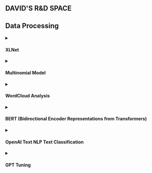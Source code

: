 ## DAVID'S R&D SPACE

## Data Processing

<details>
<summary><h4>XLNet</h4></summary>

## XLNet
**XLNet** is a new unsupervised language representation learning method based on a novel generalized permutation language modeling objective. Additionally, XLNet employs [Transformer-XL](https://arxiv.org/abs/1901.02860) as the backbone model, exhibiting excellent performance for language tasks involving long context. Overall, XLNet achieves state-of-the-art (SOTA) results on various downstream language tasks including question answering, natural language inference, sentiment analysis, and document ranking. [Forked from here](https://github.com/zihangdai/xlnet)

Required packages
```sh
import pandas as pd
import torch
from sklearn.model_selection import train_test_split
from transformers import XLNetForSequenceClassification, XLNetTokenizer, Trainer, TrainingArguments
```
Genre Dataset encodings and labels using pytorch
```sh
class GenreDataset(torch.utils.data.Dataset):
    def __init__(self, encodings, labels):
        self.encodings = encodings
        self.labels = labels

    def __getitem__(self, idx):
        item = {key: torch.tensor(val[idx]) for key, val in self.encodings.items()}
        item['labels'] = torch.tensor(self.labels[idx])
        return item

    def __len__(self):
        return len(self.labels)
```
Training arguments for model. Issues: Computation cannot be handled on my GPU
```sh
training_args = TrainingArguments(
    output_dir='./results',
    num_train_epochs=3,
    per_device_train_batch_size=1,
    per_device_eval_batch_size=1,
    warmup_steps=500,
    weight_decay=0.01,
    logging_dir='./logs',
    logging_steps=10,
    evaluation_strategy="steps",
    eval_steps=100,
)

trainer = Trainer(
    model=model,
    args=training_args,
    train_dataset=train_dataset,
    eval_dataset=val_dataset,
)

trainer.train()
```
</details>

<details>
<summary><h4>Multinomial Model</h4></summary>

## Multinomial Logistic Regression Analysis
**Multinomial Logistic Regression** is a classification method that generalizes logistic regression to multiclass problems, i.e. with more than two possible discrete outcomes. That is, it is a model that is used to predict the probabilities of the different possible outcomes of a categorically distributed dependent variable, given a set of independent variables (which may be real-valued, binary-valued, categorical-valued, etc.).
The problem: The data for psychology, romance, sports, and travel genre is smaller respectively compared to the other genres, causing imbalance in outcomes.
The solution: We use Multinomial Logistic Regression to predict the probabilities of the different possible outcomes of a categorically distributed dependent variable, given a set of independent variables (which may be real-valued, binary-valued, categorical-valued, etc.). Then we fine tune the model with OpenAI to include the data from the other genres to improve the accuracy of the model (specifcially for the smaller genres).
[Kaggle dataset code](https://www.kaggle.com/code/athu1105/bookgenreprediciton)


Required packages
```sh
import pandas as pd
import numpy as np
import seaborn as sns
import matplotlib.pyplot as plt
import re
import nltk 
import string
from collections import Counter 
from sklearn.feature_extraction.text import TfidfVectorizer, CountVectorizer
from sklearn.model_selection import train_test_split
from sklearn.tree import DecisionTreeClassifier 
from sklearn.ensemble import RandomForestClassifier
from sklearn.naive_bayes import GaussianNB, MultinomialNB
from sklearn.svm import SVC
from sklearn import metrics
```
Genre count chart
![Genre chart](https://user-images.githubusercontent.com/48280799/235293899-d319fd9f-ec1c-4d09-a7cf-2f83980bac0c.png)

Confusion matrix
![Confusion Matrix](https://user-images.githubusercontent.com/48280799/235293936-c5a2f614-355d-4861-ae71-1b087432bb18.png)

<b>Key takeaways:</b> 
Here we can see that the model is getting confused with the horror, thriller and crime which is beacause they contain similar words.
There also needs to be more data for the genres sports, romance, travel, psychology - there is imbalance in dataset for accurate text classification.

</details>

<details>
<summary><h4>WordCloud Analysis</h4></summary>

## WordCloud Analysis and Modelling (no need for modelling since Multinomial Logistic Regression analysis is already done)
**WordCloud** is a data visualization technique used for representing text data in which the size of each word indicates its frequency or importance. Significant textual data points can be highlighted using a word cloud. Word clouds are widely used for analyzing data from social network websites. In this article, you will learn how to create a word cloud in Python.
top_words.json for top 15 most common words in each genre summary.
[Kaggle dataset code](https://www.kaggle.com/code/prathameshgadekar/book-genre-prediction-nlp)

Required packages
```sh
import numpy as np
import pandas as pd
import seaborn as sns
import matplotlib.pyplot as plt
import plotly.express as px
import missingno as msno 

import plotly.offline as py
py.init_notebook_mode(connected=True)

from sklearn.model_selection import train_test_split
from sklearn.preprocessing import LabelEncoder

import time
```
Generate wordcloud
```sh
def print_wordCloud(genre,summary):
    print(genre)
    wordcloud = WordCloud(width = 400, height = 400, 
                background_color ='white', 
                min_font_size = 10).generate(summary)
    plt.figure(figsize = (7, 7), facecolor = 'white', edgecolor='blue') 
    plt.imshow(wordcloud) 
    plt.axis("off") 
    plt.tight_layout(pad = 0) 
    plt.show()
def make_string(genre):
    s = ""
    for row_index,row in data.iterrows():
        if(row['genre'] == genre):
            s+=(row['summary']+' ')
    return s
```

Thriller<br>
![thriller](https://user-images.githubusercontent.com/48280799/235294418-822d50ac-ce01-4784-b152-b40b82139d6e.png)

Fantasy<br>
![fantasy](https://user-images.githubusercontent.com/48280799/235294425-8b9a3e7e-4c9d-49bd-a7b6-c0234c8e08b4.png)

Science<br>
![science](https://user-images.githubusercontent.com/48280799/235294481-39eee485-efcc-4447-9691-53f473340326.png)

History<br>
![history](https://user-images.githubusercontent.com/48280799/235294533-fd323d15-9f27-443a-979e-b7d0ed282e23.png)

Horror<br>
![horror](https://user-images.githubusercontent.com/48280799/235294547-5bfe3c8b-be23-4955-8a80-43e3dac6fd46.png)

Crime<br>
![crime](https://user-images.githubusercontent.com/48280799/235294559-c5b72672-771d-4e97-84bc-c07f0e7d19b1.png)

Romance<br>
![romance](https://user-images.githubusercontent.com/48280799/235294566-88c5d4ef-7ce5-44d6-b8a8-dd10d148ca4d.png)

Psychology<br>
![psychology](https://user-images.githubusercontent.com/48280799/235294575-572a0489-c793-4471-9e43-d1877d29387e.png)

Sports<br>
![sports](https://user-images.githubusercontent.com/48280799/235294583-a5455e37-63cd-4b9b-b4ab-66c10404fd78.png)

Travel<br>
![travel](https://user-images.githubusercontent.com/48280799/235294589-7fc52e4d-fd15-420f-8787-8f5af8122d94.png)

Generate JSON of 20 most common words in each genre
```sh
def print_wordCloud(genre,summary):
    print(genre)
    wordcloud = WordCloud(width = 400, height = 400, 
                background_color ='white', 
                min_font_size = 10).generate(summary)
    plt.figure(figsize = (7, 7), facecolor = 'white', edgecolor='blue') 
    plt.imshow(wordcloud) 
    plt.axis("off") 
    plt.tight_layout(pad = 0) 
    plt.show()
def make_string(genre):
    s = ""
    for row_index,row in data.iterrows():
        if(row['genre'] == genre):
            s+=(row['summary']+' ')
    return s
```
JSON of top 20 common words in each genre
```sh
{
  "thriller": [
    ["find", 1.0],
    ["less", 0.7212389380530974],
    ["life", 0.6519174041297935],
    ["alex", 0.5914454277286135],
    ["take", 0.5707964601769911],
    ["world", 0.5117994100294986],
    ["time", 0.5029498525073747],
    ["kill", 0.5],
    ["family", 0.5],
    ["murder", 0.4970501474926254],
    ["back", 0.4896755162241888],
    ["first", 0.47640117994100295],
    ["death", 0.4749262536873156],
    ["make", 0.4690265486725664],
    ["secret", 0.4557522123893805],
    ["know", 0.45132743362831856],
    ["father", 0.44542772861356933],
    ["meet", 0.4424778761061947],
    ["novel", 0.4306784660766962],
    ["help", 0.4247787610619469]
  ],
  .
  .
  .
}
```
[Full list here](https://github.com/MiSaengg/gunhee-RnD-space/blob/main/dataset_process/word_cloud/top_words.json)

</details>

<details>
<summary><h4>BERT (Bidirectional Encoder Representations from Transformers)</h4></summary>

## BERT (Bidirectional Encoder Representations from Transformers)
BERT, Bidirectional Encoder Representations from Transformers, is a family of masked-language models introduced in 2018 by researchers at Google. BERT is an open source machine learning framework for natural language processing (NLP). BERT is designed to help computers understand the meaning of ambiguous language in text by using surrounding text to establish context.
The following [kaggle code](https://www.kaggle.com/code/alexanderprokudaylo/book-genre-prediction) is a good example of how to use BERT to predict book genres.

BERT VS OPENAI GPT-3 for NLP text classification
![bert-vs-openai-](https://user-images.githubusercontent.com/48280799/235327808-ec963dcb-be71-4ed5-bd5a-52ec29193eda.jpg)
Full research paper [here](https://www.researchgate.net/publication/338931711_A_Short_Survey_of_Pre-trained_Language_Models_for_Conversational_AI-A_New_Age_in_NLP)

Confusion matrix of BERT:
![confusion matrix bert](https://user-images.githubusercontent.com/48280799/235328996-371c1fed-12a8-4809-bb6e-89c0e172082b.png)
We can see more true positives compared to the multinominal naive bayes model and sigthly higher accuracy for psychology, romance, sports, and travel genres. 
Due to no GPU, I was not able to run the model on the entire dataset. The result was sourced from the Kaggle dataset code.
To understand how confusion matrix works using scikit learn, please refer to [this article](https://www.jcchouinard.com/confusion-matrix-in-scikit-learn/).

</details>

<details>
<summary><h4>OpenAI Text NLP Text Classification</h4></summary>

## OpenAI Text NLP Text Classification
Open OPENAIRND folder in new workspace and run the following command

```sh
npm install express axios dotenv
npm install openai
```

In app.js, input your OpenAI API key
```sh
const config = new Configuration({
  apiKey: process.env.OPENAI_API_KEY, //replace process.env.OPENAI_API_KEY with your API key or input your API key to .env file
});
```

GPT prompt and response
```sh
app.post('/determine-genre', async (req, res) => {
  const { summary } = req.body;

  try {
    const prompt = `Based on the summary: "${summary}", determine two suitable genres from this list: thriller, fantasy, science fiction, history, horror, crime, romance, psychology, sports, travel.`;
    const response = await openai.createCompletion({
      model: 'text-davinci-003',
      prompt,
      max_tokens: 50,
      n: 1,
      temperature: 0.8,
    });

    const genresText = response.data.choices[0].text.trim();
    const genres = genresText.split(',').map(genre => genre.trim());
    res.json({ genres });
  } catch (error) {
    console.error('Error determining genre:', error);
    res.status(500).json({ error: 'Error determining genre', details: error.message });
  }
});
```
When given prompts from function fetchGenre()
![function](https://user-images.githubusercontent.com/48280799/235381723-1481d461-5b74-4ce9-9632-945315424066.png)

The output
![console output](https://user-images.githubusercontent.com/48280799/235381714-a8ddbfdf-61ab-4b70-baf1-5b4b58d73b9d.png)

<b>Key takeaways</b>: The GPT text completion model, text-davinci-03 provides a relatively accurate determination of the text classification of the summary. However, the model is not perfect and can be improved. The model is specifically set to determine two genres. Fine-tuning is a possibility to improve the model, however time considerations should be taken.

</details>

<details>
<summary><h4>GPT Tuning</h4></summary>

## GPT Tuning
[Official Documentation](https://platform.openai.com/docs/guides/fine-tuning)

Installation

```sh
pip install --upgrade openai
```

OpenAI API Key

```sh
export OPENAI_API_KEY="<OPENAI_API_KEY>"
```

Preparing training data - nmust be in JSONL format
Check prompt_pair.py for more details

```sh
{"prompt": "<prompt text>", "completion": "<ideal generated text>"}
{"prompt": "<prompt text>", "completion": "<ideal generated text>"}
{"prompt": "<prompt text>", "completion": "<ideal generated text>"}
...
```

CLI data preparation

```sh  
openai tools fine_tunes.prepare_data -f cli_ready.json
```

Uploading cli ready json to OPENAI
```sh
openai api files.create -f prompt_completion_pairs_prepared_train.jsonl -p fine-tune
openai api files.create -f prompt_completion_pairs_prepared_valid.jsonl -p fine-tune

openai api fine_tunes.create -t prompt_completion_pairs_prepared_train.json -v prompt_completion_pairs_prepared_valid.jsonl -m davinci
```

Create a fine-tuning run

```sh
gpt_tuning % openai api fine_tunes.create -t cli_ready_prepared_train.jsonl -v cli_ready_prepared_valid.jsonl -m davinci

openai api fine_tunes.follow -i <YOUR_FINE_TUNE_JOB_ID> // to follow the progress
```

Now we just wait for the fine-tuning to finish. This can take a while depending on the size of the dataset and the model you chose.
For financial and testing purposes, I chose the cheapest model, ada.

![image](https://user-images.githubusercontent.com/48280799/235599700-43be23c1-e5fb-4d89-9793-2d1e1022a677.png)

Once model is complete, we run the program and enter prompt text to generate the completion text.

```sh
import tkinter as tk
import openai
import re

# Replace FINE_TUNED_MODEL with the name of your fine-tuned model
model_name = "FINE_TUNED_MODEL"


def on_submit():
    # Get the prompt from the input field
    original_prompt = input_field.get()
    
    # Modify the prompt to ask for the genre
    prompt = f"Analyze the following text and provide one relevant genre from the list: [thriller, fantasy, science fiction, history, horror, crime, romance, psychology, sports, travel].\n\nText: \"{original_prompt}\"\n\nGenre:"

    # Make the completion request
    completion = openai.Completion.create(model=model_name, prompt=prompt, max_tokens=100, temperature=0.8)

    print("Completion:", completion)

    # Clear the input field
    input_field.delete(0, "end")

    # Get the completion text from the first choice in the choices list
    text = completion.choices[0]["text"].strip()

    # Extract the genre from the text using a regular expression
    genre = re.findall(r'\b(?:thriller|fantasy|science fiction|history|horror|crime|romance|psychology|sports|travel)\b', text)[:2]

    # Join the genres found in the text (if any) and display them in the result text area
    result_text.config(state="normal")
    result_text.delete("1.0", "end")
    result_text.insert("end", ', '.join(genre))
    result_text.config(state="disabled")

# Create the main window
window = tk.Tk()
window.title("Fine-tuned GPT-3 for Genre Classification")

# Create the input field and submit button
input_field = tk.Entry(window)
submit_button = tk.Button(window, text="Submit", command=on_submit)

# Create the result text area
result_text = tk.Text(window, state="normal", width=80, height=20)

# Add the input field, submit button, and result text area to the window
input_field.pack()
submit_button.pack()
result_text.pack()

# Run the main loop
window.mainloop()
```

To run the program:

```sh
python3 main.py
```

Results of the program:
![Response](https://user-images.githubusercontent.com/48280799/235793022-72732e5a-187a-4953-9a75-c189e649d52a.png)

## Next Steps:
- [ ] Create a web app to run the program
- [ ] Connect the program to node using flask or express using jsx version of the program
- [ ] More fine tuning to improve accuracy
- [ ] More testing by inputting more text to see if the program can properly detect the genre

## Font Style and Size

## To work on:
<ul>
    <li>Font style and size for readability</li>
</ul>
